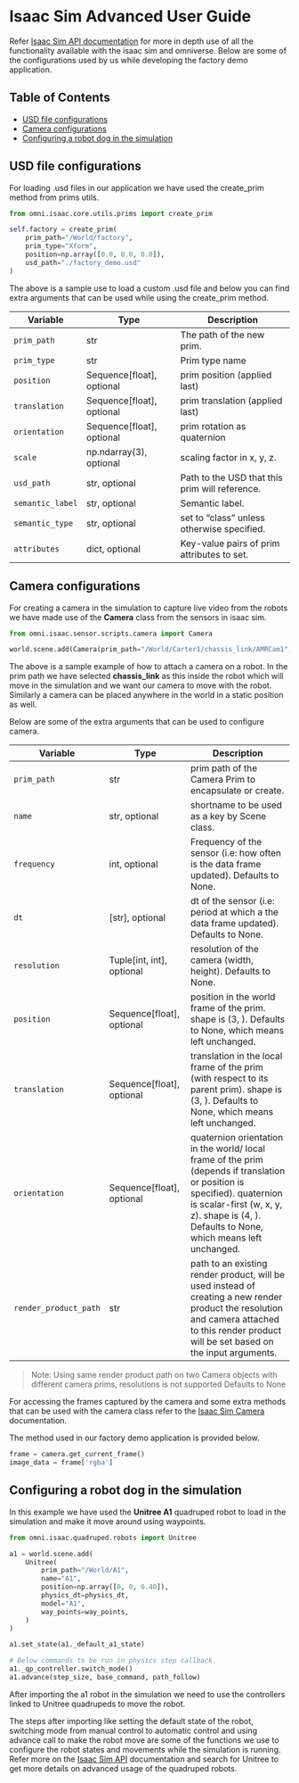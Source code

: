 # Isaac Sim Advanced User Guide

Refer [Isaac Sim API documentation](https://docs.omniverse.nvidia.com/isaacsim/latest/reference_python_api.html) for more in depth use of all the functionality available with the isaac sim and omniverse. Below are some of the configurations used by us while developing the factory demo application.

## Table of Contents
* [USD file configurations](#usd-file-configurations)
* [Camera configurations](#camera-configurations)
* [Configuring a robot dog in the simulation](#configuring-a-robot-dog-in-the-simulation)

## USD file configurations

For loading .usd files in our application we have used the create_prim method from prims utils.
```py
from omni.isaac.core.utils.prims import create_prim

self.factory = create_prim(
    prim_path="/World/factory",
    prim_type="Xform",
    position=np.array([0.0, 0.0, 0.0]),
    usd_path="./factory_demo.usd"
)
```
The above is a sample use to load a custom .usd file and below you can find extra arguments that can be used while using the create_prim method.

| Variable | Type | Description |
|---- | ------ | --- |
| `prim_path`| str | The path of the new prim. |
| `prim_type` | str | Prim type name |
| `position`  | Sequence[float], optional | prim position (applied last) |
| `translation` | Sequence[float], optional | prim translation (applied last) |
| `orientation` | Sequence[float], optional | prim rotation as quaternion |
| `scale`  | np.ndarray(3), optional | scaling factor in x, y, z. |
| `usd_path` | str, optional | Path to the USD that this prim will reference. |
| `semantic_label` | str, optional | Semantic label. |
| `semantic_type` | str, optional | set to “class” unless otherwise specified. |
| `attributes` | dict, optional | Key-value pairs of prim attributes to set. |

## Camera configurations

For creating a camera in the simulation to capture live video from the robots we have made use of the **Camera** class from the sensors in isaac sim.

```py
from omni.isaac.sensor.scripts.camera import Camera

world.scene.add(Camera(prim_path="/World/Carter1/chassis_link/AMRCam1", name="AMRCam1", frequency=20, resolution=(1920, 1080), translation=[0,0,1], orientation=None))
```
The above is a sample example of how to attach a camera on a robot. In the prim path we have selected **chassis_link** as this inside the robot which will move in the simulation and we want our camera to move with the robot. Similarly a camera can be placed anywhere in the world in a static position as well.

Below are some of the extra arguments that can be used to configure camera.

| Variable | Type | Description |
|---- | ------ | --- |
| `prim_path` | str | prim path of the Camera Prim to encapsulate or create. |
| `name` | str, optional | shortname to be used as a key by Scene class. |
| `frequency` | int, optional | Frequency of the sensor (i.e: how often is the data frame updated). Defaults to None. |
| `dt` | [str], optional | dt of the sensor (i.e: period at which a the data frame updated). Defaults to None. |
| `resolution` | Tuple[int, int], optional | resolution of the camera (width, height). Defaults to None. |
| `position` | Sequence[float], optional | position in the world frame of the prim. shape is (3, ). Defaults to None, which means left unchanged. |
| `translation` | Sequence[float], optional | translation in the local frame of the prim (with respect to its parent prim). shape is (3, ). Defaults to None, which means left unchanged. |
| `orientation` | Sequence[float], optional | quaternion orientation in the world/ local frame of the prim (depends if translation or position is specified). quaternion is scalar-first (w, x, y, z). shape is (4, ). Defaults to None, which means left unchanged. |
| `render_product_path` | str | path to an existing render product, will be used instead of creating a new render product the resolution and camera attached to this render product will be set based on the input arguments. |

> Note: Using same render product path on two Camera objects with different camera prims, resolutions is not supported Defaults to None

For accessing the frames captured by the camera and some extra methods that can be used with the camera class refer to the [Isaac Sim Camera](https://docs.omniverse.nvidia.com/py/isaacsim/source/extensions/omni.isaac.sensor/docs/index.html?highlight=camera#module-omni.isaac.sensor.scripts.camera) documentation.

The method used in our factory demo application is provided below.
```py
frame = camera.get_current_frame()
image_data = frame['rgba']
```

## Configuring a robot dog in the simulation

In this example we have used the **Unitree A1** quadruped robot to load in the simulation and make it move around using waypoints.

```py
from omni.isaac.quadruped.robots import Unitree

a1 = world.scene.add(
    Unitree(
        prim_path="/World/A1",
        name="A1",
        position=np.array([0, 0, 0.40]),
        physics_dt=physics_dt,
        model="A1",
        way_points=way_points,
    )
)

a1.set_state(a1._default_a1_state)

# Below commands to be run in physics step callback.
a1._qp_controller.switch_mode()
a1.advance(step_size, base_command, path_follow)
```

After importing the a1 robot in the simulation we need to use the controllers linked to Unitree quadrupeds to move the robot.

The steps after importing like setting the default state of the robot, switching mode from manual control to automatic control and using advance call to make the robot move are some of the functions we use to configure the robot states and movements while the simulation is running.
Refer more on the [Isaac Sim API](https://docs.omniverse.nvidia.com/isaacsim/latest/reference_python_api.html) documentation and search for Unitree to get more details on advanced usage of the quadruped robots.
